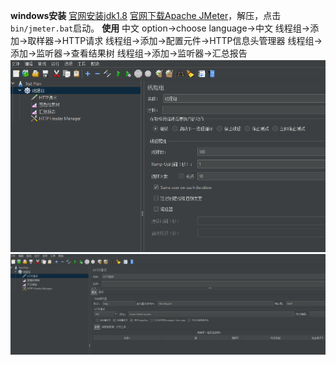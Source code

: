 **windows安装**
[官网安装jdk1.8](https://www.oracle.com/java/technologies/javase/javase-jdk8-downloads.html)
[官网下载Apache JMeter](https://jmeter.apache.org/download_jmeter.cgi)，解压，点击`bin/jmeter.bat`启动。
**使用**
中文
option->choose language->中文
线程组->添加->取样器->HTTP请求
线程组->添加->配置元件->HTTP信息头管理器
线程组->添加->监听器->查看结果树
线程组->添加->监听器->汇总报告
![](../../images/线程组.png)
![](../../images/http.png)


